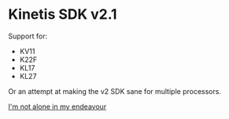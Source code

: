 # Kinetis SDK v2.1

Support for:

* KV11
* K22F
* KL17
* KL27

Or an attempt at making the v2 SDK sane for multiple processors.

[I'm not alone in my endeavour](https://community.freescale.com/docs/DOC-329744#comment-33803)
